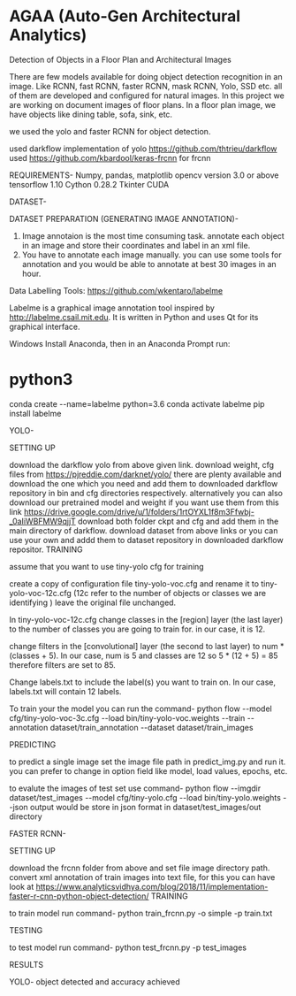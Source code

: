 # AGAA (Auto-Gen Architectural Analytics)

Detection of Objects in a Floor Plan and Architectural Images

There are few models available for doing object detection recognition in an image. Like RCNN, fast RCNN, faster RCNN, mask RCNN, Yolo, SSD etc. all of them are developed and configured for natural images. In this project we are working on document images of floor plans. In a floor plan image, we have objects like dining table, sofa, sink, etc.

we used the yolo and faster RCNN for object detection.

used darkflow implementation of yolo https://github.com/thtrieu/darkflow
used https://github.com/kbardool/keras-frcnn for frcnn

REQUIREMENTS-
Numpy, pandas, matplotlib
opencv version 3.0 or above
tensorflow 1.10
Cython 0.28.2
Tkinter
CUDA

DATASET-


DATASET PREPARATION (GENERATING IMAGE ANNOTATION)-
1. Image annotaion is the most time consuming task. annotate each object in an image and store their coordinates and label in an xml file.
2. You have to annotate each image manually. you can use some tools for annotation and you would be able to annotate at best 30 images in an hour. 

Data Labelling Tools: https://github.com/wkentaro/labelme

Labelme is a graphical image annotation tool inspired by http://labelme.csail.mit.edu.
It is written in Python and uses Qt for its graphical interface.

Windows
Install Anaconda, then in an Anaconda Prompt run:

# python3
conda create --name=labelme python=3.6
conda activate labelme
pip install labelme

YOLO-

SETTING UP

download the darkflow yolo from above given link.
download weight, cfg files from https://pjreddie.com/darknet/yolo/ there are plenty available and download the one which you need and add them to downloaded darkflow repository in bin and cfg directories respectively.
alternatively you can also download our pretrained model and weight if you want use them from this link https://drive.google.com/drive/u/1/folders/1rtOYXL1f8m3Ffwbj-_0aIiWBFMW9qjjT
download both folder ckpt and cfg and add them in the main directory of darkflow.
download dataset from above links or you can use your own and addd them to dataset repository in downloaded darkflow repositor.
TRAINING

assume that you want to use tiny-yolo cfg for training

create a copy of configuration file tiny-yolo-voc.cfg and rename it to tiny-yolo-voc-12c.cfg (12c refer to the number of objects or classes we are identifying ) leave the original file unchanged.

In tiny-yolo-voc-12c.cfg change classes in the [region] layer (the last layer) to the number of classes you are going to train for. in our case, it is 12.

change filters in the [convolutional] layer (the second to last layer) to num * (classes + 5). In our case, num is 5 and classes are 12 so 5 * (12 + 5) = 85 therefore filters are set to 85.

Change labels.txt to include the label(s) you want to train on. In our case, labels.txt will contain 12 labels.

To train your the model you can run the command-
python flow --model cfg/tiny-yolo-voc-3c.cfg --load bin/tiny-yolo-voc.weights --train --annotation dataset/train_annotation --dataset dataset/train_images

PREDICTING

to predict a single image set the image file path in predict_img.py and run it.
you can prefer to change in option field like model, load values, epochs, etc.

to evalute the images of test set use command-
python flow --imgdir dataset/test_images --model cfg/tiny-yolo.cfg --load bin/tiny-yolo.weights --json
output would be store in json format in dataset/test_images/out directory

FASTER RCNN-

SETTING UP

download the frcnn folder from above and set file image directory path.
convert xml annotation of train images into text file, for this you can have look at
https://www.analyticsvidhya.com/blog/2018/11/implementation-faster-r-cnn-python-object-detection/
TRAINING

to train model run command-
python train_frcnn.py -o simple -p train.txt

TESTING

to test model run command-
python test_frcnn.py -p test_images

RESULTS

YOLO- object detected and accuracy achieved
